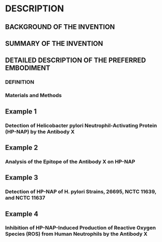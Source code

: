 # DESCRIPTION

## BACKGROUND OF THE INVENTION

## SUMMARY OF THE INVENTION

## DETAILED DESCRIPTION OF THE PREFERRED EMBODIMENT

### DEFINITION

### Materials and Methods

## Example 1

### Detection of Helicobacter pylori Neutrophil-Activating Protein (HP-NAP) by the Antibody X

## Example 2

### Analysis of the Epitope of the Antibody X on HP-NAP

## Example 3

### Detection of HP-NAP of H. pylori Strains, 26695, NCTC 11639, and NCTC 11637

## Example 4

### Inhibition of HP-NAP-Induced Production of Reactive Oxygen Species (ROS) from Human Neutrophils by the Antibody X

